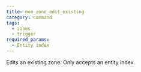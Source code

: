 ```yaml
---
title: mom_zone_edit_existing
category: command
tags:
  - zones
  - trigger
required_params: 
  - Entity index
---
```


Edits an existing zone. Only accepts an entity index.